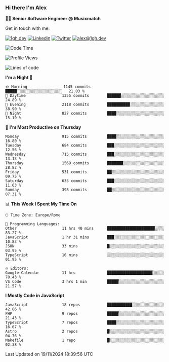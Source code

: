 ### Hi there I'm Alex

👨‍💻 __Senior Software Engineer @ Musixmatch__

Get in touch with me:

[![1gh.dev](https://img.shields.io/static/v1?label=1gh.dev&message=%20&color=red&logo=&style=flat-square&logoColor=white)](https://www.1gh.dev/)
[![Linkedin](https://img.shields.io/static/v1?label=Linkedin&message=%20&color=blue&logo=Linkedin&style=flat-square&logoColor=white)](https://linkedin.com/in/alexghirelli)
[![Twitter](https://img.shields.io/static/v1?label=Twitter&message=%20&color=blue&logo=Twitter&style=flat-square&logoColor=white)](https://twitter.com/alexGhirelli)
[![alex@1gh.dev](https://img.shields.io/static/v1?label=alex@1gh.dev&message=%20&color=red&logo=gmail&style=flat-square&logoColor=white)](mailto:alex@1gh.dev)

<!--START_SECTION:waka-->
![Code Time](http://img.shields.io/badge/Code%20Time-8%2C193%20hrs%2014%20mins-blue)

![Profile Views](http://img.shields.io/badge/Profile%20Views-0-blue)

![Lines of code](https://img.shields.io/badge/From%20Hello%20World%20I%27ve%20Written-25.8%20million%20lines%20of%20code-blue)

**I'm a Night 🦉** 

```text
🌞 Morning                1145 commits        █████░░░░░░░░░░░░░░░░░░░░   21.03 % 
🌆 Daytime                1355 commits        ██████░░░░░░░░░░░░░░░░░░░   24.89 % 
🌃 Evening                2118 commits        ██████████░░░░░░░░░░░░░░░   38.90 % 
🌙 Night                  827 commits         ████░░░░░░░░░░░░░░░░░░░░░   15.19 % 
```
📅 **I'm Most Productive on Thursday** 

```text
Monday                   915 commits         ████░░░░░░░░░░░░░░░░░░░░░   16.80 % 
Tuesday                  684 commits         ███░░░░░░░░░░░░░░░░░░░░░░   12.56 % 
Wednesday                715 commits         ███░░░░░░░░░░░░░░░░░░░░░░   13.13 % 
Thursday                 1569 commits        ███████░░░░░░░░░░░░░░░░░░   28.82 % 
Friday                   531 commits         ██░░░░░░░░░░░░░░░░░░░░░░░   09.75 % 
Saturday                 633 commits         ███░░░░░░░░░░░░░░░░░░░░░░   11.63 % 
Sunday                   398 commits         ██░░░░░░░░░░░░░░░░░░░░░░░   07.31 % 
```


📊 **This Week I Spent My Time On** 

```text
🕑︎ Time Zone: Europe/Rome

💬 Programming Languages: 
Other                    11 hrs 40 mins      █████████████████████░░░░   83.27 % 
JavaScript               1 hr 31 mins        ███░░░░░░░░░░░░░░░░░░░░░░   10.83 % 
JSON                     33 mins             █░░░░░░░░░░░░░░░░░░░░░░░░   03.95 % 
TypeScript               16 mins             ░░░░░░░░░░░░░░░░░░░░░░░░░   01.95 % 

🔥 Editors: 
Google Calendar          11 hrs              ████████████████████░░░░░   78.43 % 
VS Code                  3 hrs 1 min         █████░░░░░░░░░░░░░░░░░░░░   21.57 % 
```

**I Mostly Code in JavaScript** 

```text
JavaScript               18 repos            ███████████░░░░░░░░░░░░░░   42.86 % 
PHP                      9 repos             █████░░░░░░░░░░░░░░░░░░░░   21.43 % 
TypeScript               7 repos             ████░░░░░░░░░░░░░░░░░░░░░   16.67 % 
Astro                    2 repos             █░░░░░░░░░░░░░░░░░░░░░░░░   04.76 % 
Makefile                 1 repo              █░░░░░░░░░░░░░░░░░░░░░░░░   02.38 % 
```




 Last Updated on 19/11/2024 18:39:56 UTC
<!--END_SECTION:waka-->
